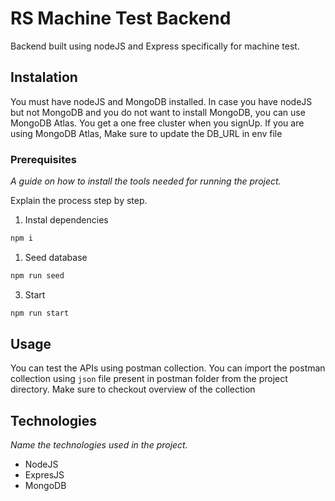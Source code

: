 # RS Machine Test Backend

Backend built using nodeJS and Express specifically for machine test.

## Instalation

You must have nodeJS and MongoDB installed.
In case you have nodeJS but not MongoDB and you do not want to install MongoDB, you can use MongoDB Atlas. You get a one free cluster when you signUp.
If you are using MongoDB Atlas, Make sure to update the DB_URL in env file

### Prerequisites

_A guide on how to install the tools needed for running the project._

Explain the process step by step.

1. Instal dependencies
```bash
npm i
```

1. Seed database
```bash
npm run seed
```

3. Start
```bash
npm run start
```

## Usage

You can test the APIs using postman collection.
You can import the postman collection using `json` file present in postman folder from the project directory.
Make sure to checkout overview of the collection

## Technologies

_Name the technologies used in the project._ 
* NodeJS
* ExpresJS
* MongoDB

